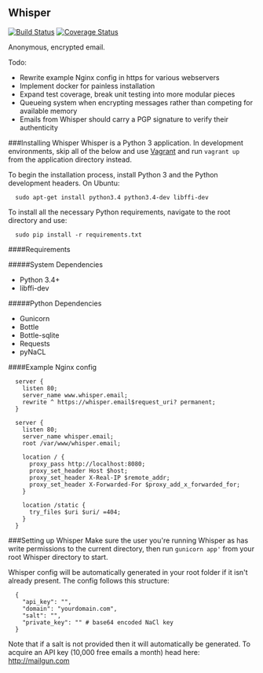 Whisper
-----------------
[![Build Status](https://travis-ci.org/NoiSek/whisper.svg)](https://travis-ci.org/NoiSek/whisper)
[![Coverage Status](https://coveralls.io/repos/NoiSek/whisper/badge.svg)](https://coveralls.io/r/NoiSek/whisper)

Anonymous, encrypted email.

Todo:
 - Rewrite example Nginx config in https for various webservers
 - Implement docker for painless installation
 - Expand test coverage, break unit testing into more modular pieces
 - Queueing system when encrypting messages rather than competing for available memory
 - Emails from Whisper should carry a PGP signature to verify their authenticity

###Installing Whisper
Whisper is a Python 3 application. In development environments, skip all of the below and use [Vagrant](http://www.vagrantup.com/downloads) and run ```vagrant up``` from the application directory instead.

To begin the installation process, install Python 3 and the Python development headers. On Ubuntu:

```
  sudo apt-get install python3.4 python3.4-dev libffi-dev
```

To install all the necessary Python requirements, navigate to the root directory and use:

```
  sudo pip install -r requirements.txt
```

####Requirements

#####System Dependencies
 - Python 3.4+
 - libffi-dev

#####Python Dependencies
 - Gunicorn
 - Bottle
 - Bottle-sqlite
 - Requests
 - pyNaCL

####Example Nginx config

```
  server {
    listen 80;
    server_name www.whisper.email;
    rewrite ^ https://whisper.email$request_uri? permanent;
  }

  server {
    listen 80;
    server_name whisper.email;
    root /var/www/whisper.email;

    location / {
      proxy_pass http://localhost:8080;
      proxy_set_header Host $host;
      proxy_set_header X-Real-IP $remote_addr;
      proxy_set_header X-Forwarded-For $proxy_add_x_forwarded_for;
    }

    location /static {
      try_files $uri $uri/ =404;
    }
  }
```

###Setting up Whisper
Make sure the user you're running Whisper as has write permissions to the current directory, then run ```gunicorn app'``` from your root Whisper directory to start.

Whisper config will be automatically generated in your root folder if it isn't already present. The config follows this structure:

```
  {
    "api_key": "",
    "domain": "yourdomain.com",
    "salt": "",
    "private_key": "" # base64 encoded NaCl key
  }
```

Note that if a salt is not provided then it will automatically be generated.
To acquire an API key (10,000 free emails a month) head here: http://mailgun.com